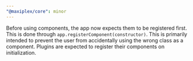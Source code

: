 ```yaml
---
"@maxiplex/core": minor
---
```


Before using components, the app now expects them to be registered first. This is done through `app.registerComponent(constructor)`. This is primarily intended to prevent the user from accidentally using the wrong class as a component. Plugins are expected to register their components on initialization.
